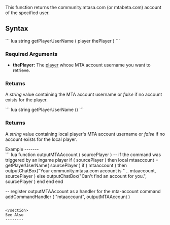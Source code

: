 This function returns the community.mtasa.com (or mtabeta.com) account of the specified user.

Syntax
------

<section name="Server" class="server" show="true">
``` lua
string getPlayerUserName ( player thePlayer )
```

### Required Arguments

-   **thePlayer:** The [player](/player.md "wikilink") whose MTA account username you want to retrieve.

### Returns

A *string* value containing the MTA account username or *false* if no account exists for the player.

</section>
<section name="Client" class="client" show="true">
``` lua
string getPlayerUserName ()
```

### Returns

A *string* value containing local player's MTA account username or *false* if no account exists for the local player.

</section>
Example
-------

<section name="Server" class="server" show="true">
``` lua
function outputMTAAccount ( sourcePlayer )
        -- if the command was triggered by an ingame player
        if ( sourcePlayer ) then
                local mtaaccount = getPlayerUserName( sourcePlayer )
                if ( mtaaccount ) then
                        outputChatBox("Your community.mtasa.com account is " .. mtaaccount, sourcePlayer )
                else
                        outputChatBox("Can't find an account for you.", sourcePlayer )
                end
        end
end


-- register outputMTAAccount as a handler for the mta-account command
addCommandHandler ( "mtaaccount", outputMTAAccount )
```

</section>
See Also
--------
